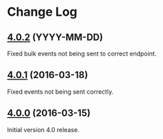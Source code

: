 # Change Log

## [4.0.2](https://github.com/deltaDNA/android-sdk/releases/tag/4.0.2) (YYYY-MM-DD)
Fixed bulk events not being sent to correct endpoint.

## [4.0.1](https://github.com/deltaDNA/android-sdk/releases/tag/4.0.1) (2016-03-18)
Fixed events not being sent correctly.

## [4.0.0](https://github.com/deltaDNA/android-sdk/releases/tag/4.0.0) (2016-03-15)
Initial version 4.0 release.
